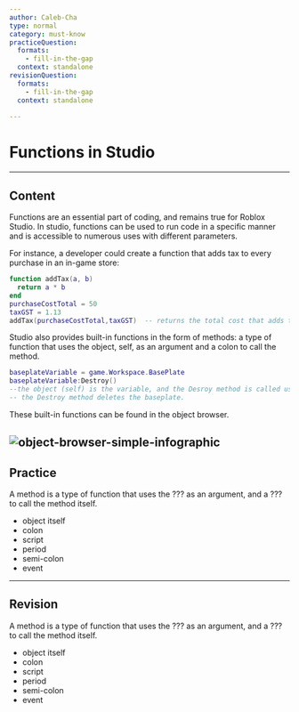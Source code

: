 ```yaml
---
author: Caleb-Cha
type: normal
category: must-know
practiceQuestion:
  formats:
    - fill-in-the-gap
  context: standalone
revisionQuestion:
  formats:
    - fill-in-the-gap
  context: standalone

---
```


# Functions in Studio
---

## Content
Functions are an essential part of coding, and remains true for Roblox Studio. In studio, functions can be used to run code in a specific manner and is accessible to numerous uses with different parameters.

For instance, a developer could create a function that adds tax to every purchase in an in-game store:

```lua
function addTax(a, b)
  return a * b
end
purchaseCostTotal = 50
taxGST = 1.13
addTax(purchaseCostTotal,taxGST)  -- returns the total cost that adds tax to every purchase
```
Studio also provides built-in functions in the form of methods: a type of function that uses the object, self, as an argument and a colon to call the method. 

```lua
baseplateVariable = game.Workspace.BasePlate
baseplateVariable:Destroy()
--the object (self) is the variable, and the Desroy method is called using the colon
-- the Destroy method deletes the baseplate.
```

These built-in functions can be found in the object browser.

![object-browser-simple-infographic](https://img.enkipro.com/a6647a6fa5097bd5111f6105e1b9e807.png)
---

## Practice

A method is a type of function that uses the ??? as an argument, and a ??? to call the method itself.

- object itself
- colon
- script
- period
- semi-colon
- event


---

## Revision

A method is a type of function that uses the ??? as an argument, and a ??? to call the method itself.

- object itself
- colon
- script
- period
- semi-colon
- event